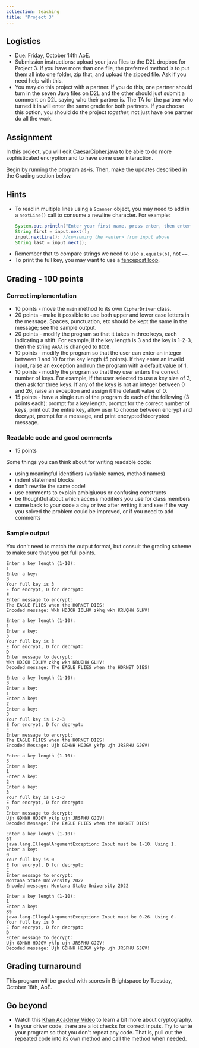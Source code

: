 ```yaml
---
collection: teaching
title: "Project 3"
---
```


## Logistics
* Due: Friday, October 14th AoE.
* Submission instructions: upload your java files to the D2L dropbox for
    Project 3. If you have more than one file, the preferred method is to put them all into one folder, zip
	that, and upload the zipped file. Ask if you need help with this.
* You may do this project with a partner. If you do this, one partner should
	turn in the seven Java files on D2L and the other should just submit a
	comment on D2L saying who their partner is. The TA for the partner who
	turned it in will enter the same grade for both partners. If you choose
	this option, you should do the project *together*, not just have one
	partner do all the work.


## Assignment

In this project, you will edit [CaesarCipher.java]() to be able to do more
sophisticated encryption and to have some user interaction.

Begin by running the program as-is. Then, make the updates described in the
Grading section below.

## Hints

* To read in multiple lines using a `Scanner` object, you may need to add in a
	`nextLine()` call to consume a newline character. For example:
	```java
	System.out.println("Enter your first name, press enter, then enter your last name:");
	String first = input.next();
	input.nextLine(); //consuming the <enter> from input above
	String last = input.next();
	```
* Remember that to compare strings we need to use `a.equals(b)`, not `==`.
* To print the full key, you may want to use a [fencepost loop](https://courses.cs.washington.edu/courses/cse142/15sp/lectures/04-24/slides/12-fencepost-while-sentinel-loops.pdf).


## Grading - 100 points


### Correct implementation
* 10 points - move the `main` method to its own `CipherDriver` class.
* 20 points - make it possible to use both upper and lower case letters in the
	message. Spaces, punctuation, etc should be kept the same in the message;
	see the sample output.
* 20 points - modify the program so that it takes in three keys, each indicating a shift. For example, if the key length is 3 and the key is 1-2-3,
	then the string `AAAA` is changed to `BCDB`.
* 10 points - modify the program so that the user can enter an integer between 1
	and 10 for the key length (5 points). If they enter an invalid input, raise an exception
	and run the program with a default value of 1.
* 10 points - modify the program so that they user enters the correct number of keys. For example,
if the user selected to use a key size of 3, then ask for three keys. If any of
the keys is not an integer between 0 and 26, raise an exception and assign it the default value of 0.
* 15 points - have a single run of the program do each of the following (3
points each): prompt for a key length, prompt for the correct number of keys, print out the entire key,
	allow user to choose between encrypt and decrypt, prompt for a message, and
	print encrypted/decrypted message.

### Readable code and good comments
* 15 points

Some things you can think about for writing readable code:
* using meaningful identifiers (variable names, method names)
* indent statement blocks
* don't rewrite the same code!
* use comments to explain ambigiuous or confusing constructs
* be thoughtful about which access modifiers you use for class members
* come back to your code a day or two after writing it and see if the way you
	solved the problem could be improved, or if you need to add comments

### Sample output

You don't need to match the output format, but consult the grading scheme to
make sure that you get full points.

```
Enter a key length (1-10):
1
Enter a key:
3
Your full key is 3
E for encrypt, D for decrypt:
E
Enter message to encrypt:
The EAGLE FLIES when the HORNET DIES!
Encoded message: Wkh HDJOH IOLHV zkhq wkh KRUQHW GLHV!

Enter a key length (1-10):
1
Enter a key:
3
Your full key is 3
E for encrypt, D for decrypt:
D
Enter message to decrypt:
Wkh HDJOH IOLHV zkhq wkh KRUQHW GLHV!
Decoded message: The EAGLE FLIES when the HORNET DIES!

Enter a key length (1-10):
3
Enter a key:
1
Enter a key:
2
Enter a key:
3
Your full key is 1-2-3
E for encrypt, D for decrypt:
E
Enter message to encrypt:
The EAGLE FLIES when the HORNET DIES!
Encoded Message: Ujh GDHNH HOJGV ykfp ujh JRSPHU GJGV!

Enter a key length (1-10):
3
Enter a key:
1
Enter a key:
2
Enter a key:
3
Your full key is 1-2-3
E for encrypt, D for decrypt:
D
Enter message to decrypt:
Ujh GDHNH HOJGV ykfp ujh JRSPHU GJGV!
Decoded Message: The EAGLE FLIES when the HORNET DIES!

Enter a key length (1-10):
67
java.lang.IllegalArgumentException: Input must be 1-10. Using 1.
Enter a key:
0
Your full key is 0
E for encrypt, D for decrypt:
E
Enter message to encrypt:
Montana State University 2022
Encoded message: Montana State University 2022

Enter a key length (1-10):
1
Enter a key:
89
java.lang.IllegalArgumentException: Input must be 0-26. Using 0.
Your full key is 0
E for encrypt, D for decrypt:
D
Enter message to decrypt:
Ujh GDHNH HOJGV ykfp ujh JRSPHU GJGV!
Decoded message: Ujh GDHNH HOJGV ykfp ujh JRSPHU GJGV!
```

## Grading turnaround
This program will be graded with scores in Brightspace by Tuesday, October 18th, AoE.

## Go beyond
* Watch this [Khan Academy Video](https://www.khanacademy.org/computing/code-org/computers-and-the-internet/internet-works/v/the-internet-encryption-and-public-keys) to learn a bit more about cryptography.
* In your driver code, there are a lot checks for correct inputs. Try to write
	your program so that you don't repeat any code. That is, pull out the
	repeated code into its own method and call the method when needed.
